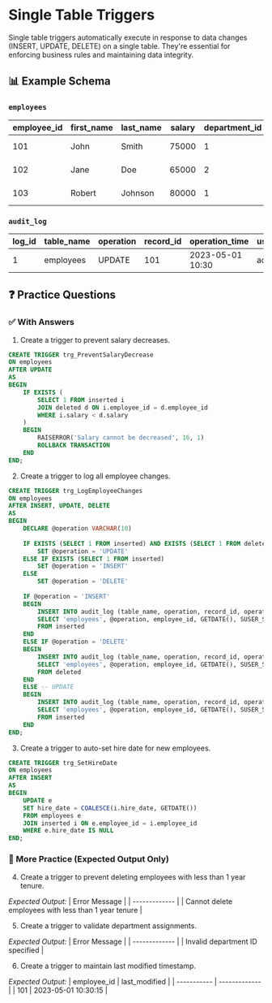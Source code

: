 # Single Table Triggers

Single table triggers automatically execute in response to data changes (INSERT, UPDATE, DELETE) on a single table. They're essential for enforcing business rules and maintaining data integrity.

## 📊 Example Schema

### `employees`
| employee_id | first_name | last_name | salary | department_id | hire_date |
| ----------- | ---------- | --------- | ------ | ------------- | --------- |
| 101         | John       | Smith     | 75000  | 1             | 2020-01-15 |
| 102         | Jane       | Doe       | 65000  | 2             | 2021-03-22 |
| 103         | Robert     | Johnson   | 80000  | 1             | 2019-07-10 |

### `audit_log`
| log_id | table_name | operation | record_id | operation_time | user_name |
| ------ | ---------- | --------- | --------- | -------------- | --------- |
| 1      | employees  | UPDATE    | 101       | 2023-05-01 10:30 | admin |

## ❓ Practice Questions

### ✅ With Answers

1. Create a trigger to prevent salary decreases.

```sql
CREATE TRIGGER trg_PreventSalaryDecrease
ON employees
AFTER UPDATE
AS
BEGIN
    IF EXISTS (
        SELECT 1 FROM inserted i
        JOIN deleted d ON i.employee_id = d.employee_id
        WHERE i.salary < d.salary
    )
    BEGIN
        RAISERROR('Salary cannot be decreased', 16, 1)
        ROLLBACK TRANSACTION
    END
END;
```

2. Create a trigger to log all employee changes.

```sql
CREATE TRIGGER trg_LogEmployeeChanges
ON employees
AFTER INSERT, UPDATE, DELETE
AS
BEGIN
    DECLARE @operation VARCHAR(10)
    
    IF EXISTS (SELECT 1 FROM inserted) AND EXISTS (SELECT 1 FROM deleted)
        SET @operation = 'UPDATE'
    ELSE IF EXISTS (SELECT 1 FROM inserted)
        SET @operation = 'INSERT'
    ELSE
        SET @operation = 'DELETE'
    
    IF @operation = 'INSERT'
    BEGIN
        INSERT INTO audit_log (table_name, operation, record_id, operation_time, user_name)
        SELECT 'employees', @operation, employee_id, GETDATE(), SUSER_SNAME()
        FROM inserted
    END
    ELSE IF @operation = 'DELETE'
    BEGIN
        INSERT INTO audit_log (table_name, operation, record_id, operation_time, user_name)
        SELECT 'employees', @operation, employee_id, GETDATE(), SUSER_SNAME()
        FROM deleted
    END
    ELSE -- UPDATE
    BEGIN
        INSERT INTO audit_log (table_name, operation, record_id, operation_time, user_name)
        SELECT 'employees', @operation, employee_id, GETDATE(), SUSER_SNAME()
        FROM inserted
    END
END;
```

3. Create a trigger to auto-set hire date for new employees.

```sql
CREATE TRIGGER trg_SetHireDate
ON employees
AFTER INSERT
AS
BEGIN
    UPDATE e
    SET hire_date = COALESCE(i.hire_date, GETDATE())
    FROM employees e
    JOIN inserted i ON e.employee_id = i.employee_id
    WHERE e.hire_date IS NULL
END;
```

### 📝 More Practice (Expected Output Only)

4. Create a trigger to prevent deleting employees with less than 1 year tenure.

*Expected Output:*
| Error Message |
| ------------- |
| Cannot delete employees with less than 1 year tenure |

5. Create a trigger to validate department assignments.

*Expected Output:*
| Error Message |
| ------------- |
| Invalid department ID specified |

6. Create a trigger to maintain last modified timestamp.

*Expected Output:*
| employee_id | last_modified |
| ----------- | ------------- |
| 101         | 2023-05-01 10:30:15 |
